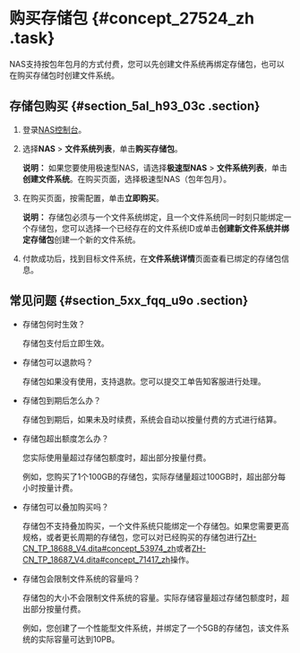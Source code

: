 # 购买存储包 {#concept_27524_zh .task}

NAS支持按包年包月的方式付费，您可以先创建文件系统再绑定存储包，也可以在购买存储包时创建文件系统。

## 存储包购买 {#section_5al_h93_03c .section}

1.  登录[NAS控制台](https://nas.console.aliyun.com/)。
2.  选择**NAS** \> **文件系统列表**，单击**购买存储包**。

    **说明：** 如果您要使用极速型NAS，请选择**极速型NAS** \> **文件系统列表**，单击**创建文件系统**。在购买页面，选择极速型NAS（包年包月）。

3.  在购买页面，按需配置，单击**立即购买**。

    **说明：** 存储包必须与一个文件系统绑定，且一个文件系统同一时刻只能绑定一个存储包，您可以选择一个已经存在的文件系统ID或单击**创建新文件系统并绑定存储包**创建一个新的文件系统。

4.  付款成功后，找到目标文件系统，在**文件系统详情**页面查看已绑定的存储包信息。

## 常见问题 {#section_5xx_fqq_u9o .section}

-   存储包何时生效？

    存储包支付后立即生效。

-   存储包可以退款吗？

    存储包如果没有使用，支持退款。您可以提交工单告知客服进行处理。

-   存储包到期后怎么办？

    存储包到期后，如果未及时续费，系统会自动以按量付费的方式进行结算。

-   存储包超出额度怎么办？

    您实际使用量超过存储包额度时，超出部分按量付费。

    例如，您购买了1个100GB的存储包，实际存储量超过100GB时，超出部分每小时按量计费。

-   存储包可以叠加购买吗？

    存储包不支持叠加购买，一个文件系统只能绑定一个存储包。如果您需要更高规格，或者更长周期的存储包，您可以对已经购买的存储包进行[ZH-CN\_TP\_18688\_V4.dita\#concept\_53974\_zh](ZH-CN_TP_18688_V4.dita#concept_53974_zh)或者[ZH-CN\_TP\_18687\_V4.dita\#concept\_71417\_zh](ZH-CN_TP_18687_V4.dita#concept_71417_zh)操作。

-   存储包会限制文件系统的容量吗？

    存储包的大小不会限制文件系统的容量。实际存储容量超过存储包额度时，超出部分按量付费。

    例如，您创建了一个性能型文件系统，并绑定了一个5GB的存储包，该文件系统的实际容量可达到10PB。


